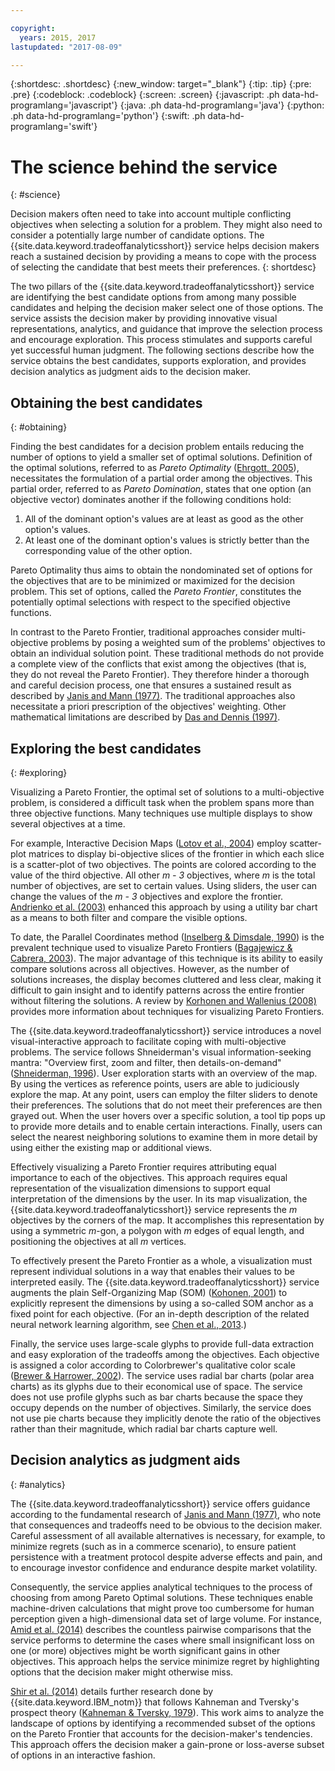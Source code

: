 ```yaml
---

copyright:
  years: 2015, 2017
lastupdated: "2017-08-09"

---
```


{:shortdesc: .shortdesc}
{:new_window: target="_blank"}
{:tip: .tip}
{:pre: .pre}
{:codeblock: .codeblock}
{:screen: .screen}
{:javascript: .ph data-hd-programlang='javascript'}
{:java: .ph data-hd-programlang='java'}
{:python: .ph data-hd-programlang='python'}
{:swift: .ph data-hd-programlang='swift'}

# The science behind the service
{: #science}

Decision makers often need to take into account multiple conflicting objectives when selecting a solution for a problem. They might also need to consider a potentially large number of candidate options. The {{site.data.keyword.tradeoffanalyticsshort}} service helps decision makers reach a sustained decision by providing a means to cope with the process of selecting the candidate that best meets their preferences.
{: shortdesc}

The two pillars of the {{site.data.keyword.tradeoffanalyticsshort}} service are identifying the best candidate options from among many possible candidates and helping the decision maker select one of those options. The service assists the decision maker by providing innovative visual representations, analytics, and guidance that improve the selection process and encourage exploration. This process stimulates and supports careful yet successful human judgment. The following sections describe how the service obtains the best candidates, supports exploration, and provides decision analytics as judgment aids to the decision maker.

## Obtaining the best candidates
{: #obtaining}

Finding the best candidates for a decision problem entails reducing the number of options to yield a smaller set of optimal solutions. Definition of the optimal solutions, referred to as *Pareto Optimality* ([Ehrgott, 2005](/docs/services/tradeoff-analytics/references.html#ehrgott2005)), necessitates the formulation of a partial order among the objectives. This partial order, referred to as *Pareto Domination*, states that one option (an objective vector) dominates another if the following conditions hold:

1.  All of the dominant option's values are at least as good as the other option's values.
1.  At least one of the dominant option's values is strictly better than the corresponding value of the other option.

Pareto Optimality thus aims to obtain the nondominated set of options for the objectives that are to be minimized or maximized for the decision problem. This set of options, called the *Pareto Frontier*, constitutes the potentially optimal selections with respect to the specified objective functions.

In contrast to the Pareto Frontier, traditional approaches consider multi-objective problems by posing a weighted sum of the problems' objectives to obtain an individual solution point. These traditional methods do not provide a complete view of the conflicts that exist among the objectives (that is, they do not reveal the Pareto Frontier). They therefore hinder a thorough and careful decision process, one that ensures a sustained result as described by [Janis and Mann (1977)](/docs/services/tradeoff-analytics/references.html#janis1977). The traditional approaches also necessitate a priori prescription of the objectives' weighting. Other mathematical limitations are described by [Das and Dennis (1997)](/docs/services/tradeoff-analytics/references.html#das1997).

## Exploring the best candidates
{: #exploring}

Visualizing a Pareto Frontier, the optimal set of solutions to a multi-objective problem, is considered a difficult task when the problem spans more than three objective functions. Many techniques use multiple displays to show several objectives at a time.

For example, Interactive Decision Maps ([Lotov et al., 2004](/docs/services/tradeoff-analytics/references.html#lotov2004)) employ scatter-plot matrices to display bi-objective slices of the frontier in which each slice is a scatter-plot of two objectives. The points are colored according to the value of the third objective. All other *m - 3* objectives, where *m* is the total number of objectives, are set to certain values. Using sliders, the user can change the values of the *m - 3* objectives and explore the frontier. [Andrienko et al. (2003)](/docs/services/tradeoff-analytics/references.html#andrienko2003) enhanced this approach by using a utility bar chart as a means to both filter and compare the visible options.

To date, the Parallel Coordinates method ([Inselberg &amp; Dimsdale, 1990](/docs/services/tradeoff-analytics/references.html#inselberg1990)) is the prevalent technique used to visualize Pareto Frontiers ([Bagajewicz &amp; Cabrera, 2003](/docs/services/tradeoff-analytics/references.html#bagajewicz2003)). The major advantage of this technique is its ability to easily compare solutions across all objectives. However, as the number of solutions increases, the display becomes cluttered and less clear, making it difficult to gain insight and to identify patterns across the entire frontier without filtering the solutions. A review by [Korhonen and Wallenius (2008)](/docs/services/tradeoff-analytics/references.html#korhonen2008) provides more information about techniques for visualizing Pareto Frontiers.

The {{site.data.keyword.tradeoffanalyticsshort}} service introduces a novel visual-interactive approach to facilitate coping with multi-objective problems. The service follows Shneiderman's visual information-seeking mantra: "Overview first, zoom and filter, then details-on-demand" ([Shneiderman, 1996](/docs/services/tradeoff-analytics/references.html#shneiderman1996)). User exploration starts with an overview of the map. By using the vertices as reference points, users are able to judiciously explore the map. At any point, users can employ the filter sliders to denote their preferences. The solutions that do not meet their preferences are then grayed out. When the user hovers over a specific solution, a tool tip pops up to provide more details and to enable certain interactions. Finally, users can select the nearest neighboring solutions to examine them in more detail by using either the existing map or additional views.

Effectively visualizing a Pareto Frontier requires attributing equal importance to each of the objectives. This approach requires equal representation of the visualization dimensions to support equal interpretation of the dimensions by the user. In its map visualization, the {{site.data.keyword.tradeoffanalyticsshort}} service represents the *m* objectives by the corners of the map. It accomplishes this representation by using a symmetric *m*-gon, a polygon with *m* edges of equal length, and positioning the objectives at all *m* vertices.

To effectively present the Pareto Frontier as a whole, a visualization must represent individual solutions in a way that enables their values to be interpreted easily. The {{site.data.keyword.tradeoffanalyticsshort}} service augments the plain Self-Organizing Map (SOM) ([Kohonen, 2001](/docs/services/tradeoff-analytics/references.html#kohonen2001)) to explicitly represent the dimensions by using a so-called SOM anchor as a fixed point for each objective. (For an in-depth description of the related neural network learning algorithm, see [Chen et al., 2013](/docs/services/tradeoff-analytics/references.html#chen2013).)

Finally, the service uses large-scale glyphs to provide full-data extraction and easy exploration of the tradeoffs among the objectives. Each objective is assigned a color according to Colorbrewer's qualitative color scale ([Brewer &amp; Harrower, 2002](/docs/services/tradeoff-analytics/references.html#brewer2002)). The service uses radial bar charts (polar area charts) as its glyphs due to their economical use of space. The service does not use profile glyphs such as bar charts because the space they occupy depends on the number of objectives. Similarly, the service does not use pie charts because they implicitly denote the ratio of the objectives rather than their magnitude, which radial bar charts capture well.

## Decision analytics as judgment aids
{: #analytics}

The {{site.data.keyword.tradeoffanalyticsshort}} service offers guidance according to the fundamental research of [Janis and Mann (1977)](/docs/services/tradeoff-analytics/references.html#janis1977), who note that consequences and tradeoffs need to be obvious to the decision maker. Careful assessment of all available alternatives is necessary, for example, to minimize regrets (such as in a commerce scenario), to ensure patient persistence with a treatment protocol despite adverse effects and pain, and to encourage investor confidence and endurance despite market volatility.

Consequently, the service applies analytical techniques to the process of choosing from among Pareto Optimal solutions. These techniques enable machine-driven calculations that might prove too cumbersome for human perception given a high-dimensional data set of large volume. For instance, [Amid et al. (2014)](/docs/services/tradeoff-analytics/references.html#amid2014) describes the countless pairwise comparisons that the service performs to determine the cases where small insignificant loss on one (or more) objectives might be worth significant gains in other objectives. This approach helps the service minimize regret by highlighting options that the decision maker might otherwise miss.

[Shir et al. (2014)](/docs/services/tradeoff-analytics/references.html#shir2014) details further research done by {{site.data.keyword.IBM_notm}} that follows Kahneman and Tversky's prospect theory ([Kahneman &amp; Tversky, 1979](/docs/services/tradeoff-analytics/references.html#kahneman1979)). This work aims to analyze the landscape of options by identifying a recommended subset of the options on the Pareto Frontier that accounts for the decision-maker's tendencies. This approach offers the decision maker a gain-prone or loss-averse subset of options in an interactive fashion.
